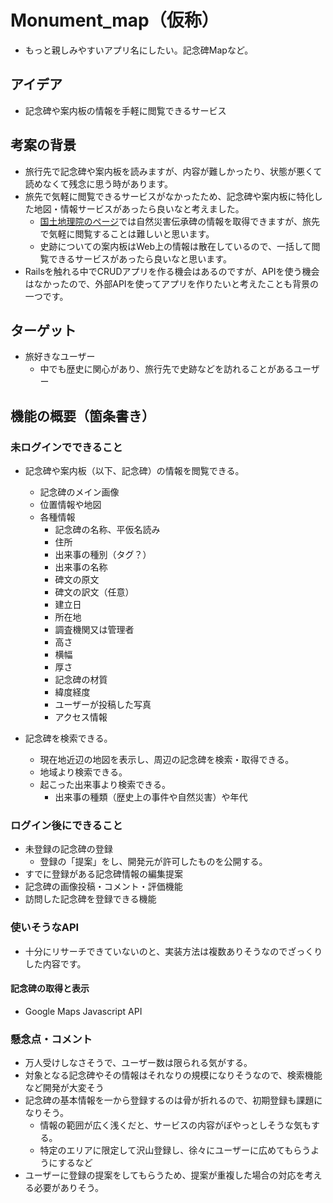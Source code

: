 # Monument_map（仮称）
- もっと親しみやすいアプリ名にしたい。記念碑Mapなど。

## アイデア
- 記念碑や案内板の情報を手軽に閲覧できるサービス

## 考案の背景
- 旅行先で記念碑や案内板を読みますが、内容が難しかったり、状態が悪くて読めなくて残念に思う時があります。
- 旅先で気軽に閲覧できるサービスがなかったため、記念碑や案内板に特化した地図・情報サービスがあったら良いなと考えました。
  - [国土地理院のページ](https://www.gsi.go.jp/bousaichiri/denshouhi_download.html)では自然災害伝承碑の情報を取得できますが、旅先で気軽に閲覧することは難しいと思います。
  - 史跡についての案内板はWeb上の情報は散在しているので、一括して閲覧できるサービスがあったら良いなと思います。
- Railsを触れる中でCRUDアプリを作る機会はあるのですが、APIを使う機会はなかったので、外部APIを使ってアプリを作りたいと考えたことも背景の一つです。

## ターゲット
- 旅好きなユーザー
  - 中でも歴史に関心があり、旅行先で史跡などを訪れることがあるユーザー

## 機能の概要（箇条書き）
### 未ログインでできること
- 記念碑や案内板（以下、記念碑）の情報を閲覧できる。
  - 記念碑のメイン画像
  - 位置情報や地図
  - 各種情報
    - 記念碑の名称、平仮名読み
    - 住所
    - 出来事の種別（タグ？）
    - 出来事の名称
    - 碑文の原文
    - 碑文の訳文（任意）
    - 建立日
    - 所在地
    - 調査機関又は管理者
    - 高さ
    - 横幅
    - 厚さ
    - 記念碑の材質
    - 緯度経度
    - ユーザーが投稿した写真
    - アクセス情報

- 記念碑を検索できる。
  - 現在地近辺の地図を表示し、周辺の記念碑を検索・取得できる。
  - 地域より検索できる。
  - 起こった出来事より検索できる。
    - 出来事の種類（歴史上の事件や自然災害）や年代

### ログイン後にできること
- 未登録の記念碑の登録
  - 登録の「提案」をし、開発元が許可したものを公開する。
- すでに登録がある記念碑情報の編集提案
- 記念碑の画像投稿・コメント・評価機能
- 訪問した記念碑を登録できる機能

### 使いそうなAPI
- 十分にリサーチできていないのと、実装方法は複数ありそうなのでざっくりした内容です。
#### 記念碑の取得と表示
- Google Maps Javascript API

### 懸念点・コメント
- 万人受けしなさそうで、ユーザー数は限られる気がする。
- 対象となる記念碑やその情報はそれなりの規模になりそうなので、検索機能など開発が大変そう
- 記念碑の基本情報を一から登録するのは骨が折れるので、初期登録も課題になりそう。
  - 情報の範囲が広く浅くだと、サービスの内容がぼやっとしそうな気もする。
  - 特定のエリアに限定して沢山登録し、徐々にユーザーに広めてもらうようにするなど
- ユーザーに登録の提案をしてもらうため、提案が重複した場合の対応を考える必要がありそう。  
